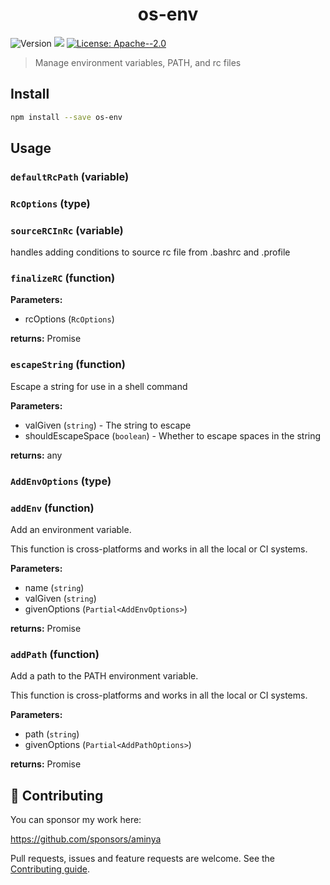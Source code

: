 <h1 align="center">os-env</h1>
<p>
  <img alt="Version" src="https://img.shields.io/badge/version-1.0.0-blue.svg?cacheSeconds=2592000" />
  <img src="https://img.shields.io/badge/node-%3E%3D12-blue.svg" />
  <a href="#" target="_blank">
    <img alt="License: Apache--2.0" src="https://img.shields.io/badge/License-Apache--2.0-yellow.svg" />
  </a>
</p>

> Manage environment variables, PATH, and rc files

## Install

```sh
npm install --save os-env
```

## Usage

<!-- INSERT GENERATED DOCS START -->

### `defaultRcPath` (variable)

### `RcOptions` (type)

### `sourceRCInRc` (variable)

handles adding conditions to source rc file from .bashrc and .profile

### `finalizeRC` (function)

**Parameters:**

- rcOptions (`RcOptions`)

**returns:** Promise<void>

### `escapeString` (function)

Escape a string for use in a shell command

**Parameters:**

- valGiven (`string`) - The string to escape
- shouldEscapeSpace (`boolean`) - Whether to escape spaces in the string

**returns:** any

### `AddEnvOptions` (type)

### `addEnv` (function)

Add an environment variable.

This function is cross-platforms and works in all the local or CI systems.

**Parameters:**

- name (`string`)
- valGiven (`string`)
- givenOptions (`Partial<AddEnvOptions>`)

**returns:** Promise<void>

### `addPath` (function)

Add a path to the PATH environment variable.

This function is cross-platforms and works in all the local or CI systems.

**Parameters:**

- path (`string`)
- givenOptions (`Partial<AddPathOptions>`)

**returns:** Promise<void>

<!-- INSERT GENERATED DOCS END -->

## 🤝 Contributing

You can sponsor my work here:

https://github.com/sponsors/aminya

Pull requests, issues and feature requests are welcome.
See the [Contributing guide](https://github.com/aminya/setup-cpp/blob/master/CONTRIBUTING.md).
